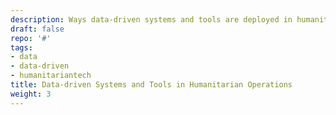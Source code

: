 ```yaml
---
description: Ways data-driven systems and tools are deployed in humanitarian fields
draft: false
repo: '#'
tags:
- data
- data-driven
- humanitariantech
title: Data-driven Systems and Tools in Humanitarian Operations 
weight: 3
---
```

